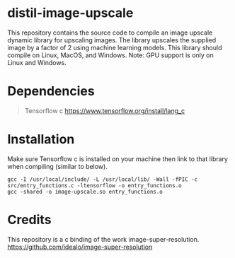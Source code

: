# distil-image-upscale

This repository contains the source code to compile an image upscale dynamic library for upscaling images. The library upscales the supplied image by a factor of 2 using machine learning models. This library should compile on Linux, MacOS, and Windows. Note: GPU support is only on Linux and Windows.

# Dependencies

> Tensorflow c
> https://www.tensorflow.org/install/lang_c

# Installation

Make sure Tensorflow c is installed on your machine then link to that library when compiling (similar to below).

```console
gcc -I /usr/local/include/ -L /usr/local/lib/ -Wall -fPIC -c src/entry_functions.c -ltensorflow -o entry_functions.o
gcc -shared -o image-upscale.so entry_functions.o
```

# Credits

This repository is a c binding of the work image-super-resolution.
https://github.com/idealo/image-super-resolution
